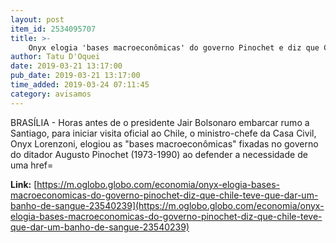 ```yaml
---
layout: post
item_id: 2534095707
title: >-
    Onyx elogia 'bases macroeconômicas' do governo Pinochet e diz que Chile 'teve que dar um banho de sangue'
author: Tatu D'Oquei
date: 2019-03-21 13:17:00
pub_date: 2019-03-21 13:17:00
time_added: 2019-03-24 07:11:45
category: avisamos
---
```


BRASÍLIA - Horas antes de o presidente Jair Bolsonaro embarcar rumo a Santiago, para iniciar visita oficial ao Chile, o ministro-chefe da Casa Civil, Onyx Lorenzoni, elogiou as "bases macroeconômicas" fixadas no governo do ditador Augusto Pinochet (1973-1990) ao defender a necessidade de uma href=

**Link:** [https://m.oglobo.globo.com/economia/onyx-elogia-bases-macroeconomicas-do-governo-pinochet-diz-que-chile-teve-que-dar-um-banho-de-sangue-23540239](https://m.oglobo.globo.com/economia/onyx-elogia-bases-macroeconomicas-do-governo-pinochet-diz-que-chile-teve-que-dar-um-banho-de-sangue-23540239)

